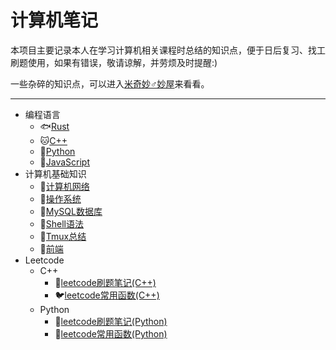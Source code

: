 # 计算机笔记

本项目主要记录本人在学习计算机相关课程时总结的知识点，便于日后复习、找工刷题使用，如果有错误，敬请谅解，并劳烦及时提醒:)

一些杂碎的知识点，可以进入[米奇妙♂妙屋](http://kexintang.xyz/)来看看。

---

* 编程语言
  * 🐟[Rust](https://github.com/Kexin-Tang/CS_Notes/blob/main/Rust-cookbook.md)
  * 🐱[C++](https://github.com/Kexin-Tang/cppPrimerPlus-cookbook)
  * 🐍[Python](https://github.com/Kexin-Tang/Python-cookbook)
  * :tropical_fish:[JavaScript](https://github.com/Kexin-Tang/JavaScript-cookbook)
* 计算机基础知识 
  * :tiger:[计算机网络](https://github.com/Kexin-Tang/CS_Notes/blob/main/network.md)
  * :koala:[操作系统](https://github.com/Kexin-Tang/CS_Notes/blob/main/OS.md)
  * :dolphin:[MySQL数据库](https://github.com/Kexin-Tang/MySQL-cookbook)
  * :pig:[Shell语法](https://github.com/Kexin-Tang/CS-Zoo/blob/main/Shell.md)
  * :elephant:[Tmux总结](https://github.com/Kexin-Tang/CS-Zoo/blob/main/tmux.md)
  * :penguin:[前端](https://github.com/Kexin-Tang/CS-Zoo/blob/master/Front-end.md)
* Leetcode
  * C++
    * :dog:[leetcode刷题笔记(C++)](https://github.com/Kexin-Tang/CS-Zoo/tree/master/LeetCode/cpp)
    * :bird:[leetcode常用函数(C++)](https://github.com/Kexin-Tang/CS-Zoo/blob/master/LeetCode/leetcode_functions_cpp.md)
  * Python
    * :wolf:[leetcode刷题笔记(Python)](https://github.com/Kexin-Tang/CS-Zoo/tree/master/LeetCode/python)
    * :horse:[leetcode常用函数(Python)](https://github.com/Kexin-Tang/CS-Zoo/blob/master/LeetCode/leetcode_functions_python.md)
